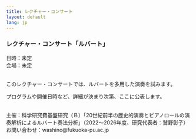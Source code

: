 ```yaml
---
title: レクチャー・コンサート
layout: default
lang: jp
---
```



###  **レクチャー・コンサート「ルバート」**<br>


日時：未定<br>
会場：未定<br>
      <br>



このレクチャー・コンサートでは、ルバートを多用した演奏を試みます。

プログラムや開催日時など、詳細が決まり次第、ここに公表します。









<br>
主催：科学研究費基盤研究（Ｂ）「20世紀前半の歴史的演奏とピアノロールの演奏解析によるルバート奏法分析」（2022～2026年度、研究代表者：鷲野彰子）
お問い合わせ：washino@fukuoka-pu.ac.jp<br>
<br>
<br>






